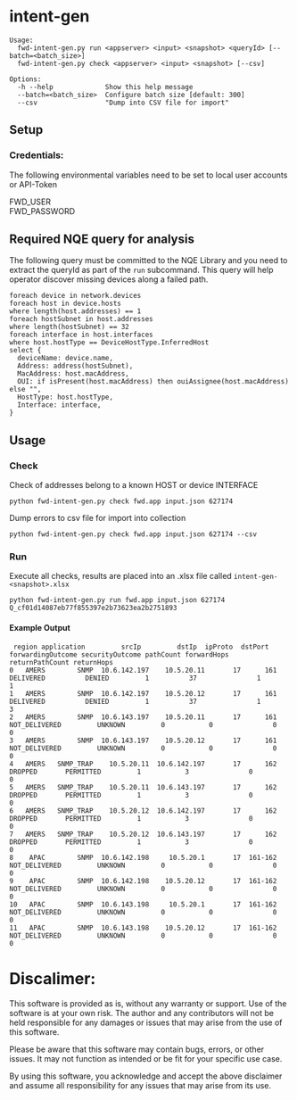 # intent-gen


```
Usage:
  fwd-intent-gen.py run <appserver> <input> <snapshot> <queryId> [--batch=<batch_size>]
  fwd-intent-gen.py check <appserver> <input> <snapshot> [--csv]

Options:
  -h --help             Show this help message
  --batch=<batch_size>  Configure batch size [default: 300]
  --csv                 "Dump into CSV file for import"
```

## Setup

### Credentials: 

The following environmental variables need to be set to local user accounts or API-Token

FWD_USER<BR>
FWD_PASSWORD

## Required NQE query for analysis
The following query must be committed to the NQE Library and you need to extract the queryId as part of the `run` subcommand. This query will help
operator discover missing devices along a failed path.

```
foreach device in network.devices
foreach host in device.hosts
where length(host.addresses) == 1
foreach hostSubnet in host.addresses
where length(hostSubnet) == 32
foreach interface in host.interfaces
where host.hostType == DeviceHostType.InferredHost
select {
  deviceName: device.name,
  Address: address(hostSubnet),
  MacAddress: host.macAddress,
  OUI: if isPresent(host.macAddress) then ouiAssignee(host.macAddress) else "",
  HostType: host.hostType,
  Interface: interface,
}
```

## Usage

### Check

Check of addresses belong to a known HOST or device INTERFACE

`python fwd-intent-gen.py check fwd.app input.json 627174`

Dump errors to csv file for import into collection

`python fwd-intent-gen.py check fwd.app input.json 627174 --csv`


### Run

Execute all checks, results are placed into an .xlsx file called `intent-gen-<snapshot>.xlsx`

`python fwd-intent-gen.py run fwd.app input.json 627174 Q_cf01d14087eb77f855397e2b73623ea2b2751893`


#### Example Output

```
 region application         srcIp         dstIp  ipProto  dstPort forwardingOutcome securityOutcome pathCount forwardHops returnPathCount returnHops
0   AMERS        SNMP  10.6.142.197    10.5.20.11       17      161         DELIVERED          DENIED         1          37               1          1
1   AMERS        SNMP  10.6.142.197    10.5.20.12       17      161         DELIVERED          DENIED         1          37               1          3
2   AMERS        SNMP  10.6.143.197    10.5.20.11       17      161     NOT_DELIVERED         UNKNOWN         0           0               0          0
3   AMERS        SNMP  10.6.143.197    10.5.20.12       17      161     NOT_DELIVERED         UNKNOWN         0           0               0          0
4   AMERS   SNMP_TRAP    10.5.20.11  10.6.142.197       17      162           DROPPED       PERMITTED         1           3               0          0
5   AMERS   SNMP_TRAP    10.5.20.11  10.6.143.197       17      162           DROPPED       PERMITTED         1           3               0          0
6   AMERS   SNMP_TRAP    10.5.20.12  10.6.142.197       17      162           DROPPED       PERMITTED         1           3               0          0
7   AMERS   SNMP_TRAP    10.5.20.12  10.6.143.197       17      162           DROPPED       PERMITTED         1           3               0          0
8    APAC        SNMP  10.6.142.198     10.5.20.1       17  161-162     NOT_DELIVERED         UNKNOWN         0           0               0          0
9    APAC        SNMP  10.6.142.198    10.5.20.12       17  161-162     NOT_DELIVERED         UNKNOWN         0           0               0          0
10   APAC        SNMP  10.6.143.198     10.5.20.1       17  161-162     NOT_DELIVERED         UNKNOWN         0           0               0          0
11   APAC        SNMP  10.6.143.198    10.5.20.12       17  161-162     NOT_DELIVERED         UNKNOWN         0           0               0          0

```


# Discalimer:

This software is provided as is, without any warranty or support. Use of the software is at your own risk. The author and any contributors will not be held responsible for any damages or issues that may arise from the use of this software.

Please be aware that this software may contain bugs, errors, or other issues. It may not function as intended or be fit for your specific use case.

By using this software, you acknowledge and accept the above disclaimer and assume all responsibility for any issues that may arise from its use.


